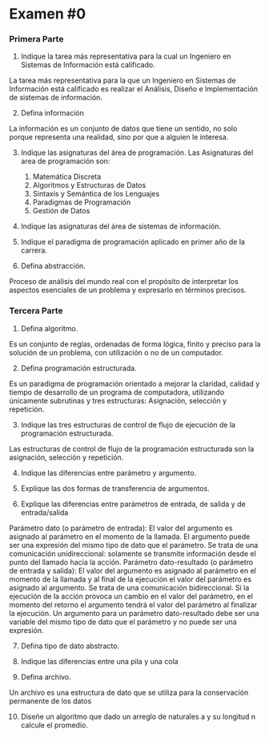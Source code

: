 <h1>Examen #0 </h1>

<h3>Primera Parte</h3>

1. Indique la tarea más representativa para la cual un Ingeniero en Sistemas de Información está calificado.

La tarea más representativa para la que un Ingeniero en Sistemas de Información está calificado es realizar el Análisis, Diseño e Implementación de sistemas de información. 

2. Defina información

La información es un conjunto de datos que tiene un sentido, no solo porque representa  una realidad, sino por que a alguien le interesa. 

3. Indique las asignaturas del área de programación.
 Las Asignaturas del area de programación son:
    1. Matemática Discreta
    2. Algoritmos y Estructuras de Datos
    3. Sintaxis y Semántica de los Lenguajes 
    4. Paradigmas de Programación 
    5. Gestión de Datos

4. Indique las asignaturas del área de sistemas de información.

5. Indique el paradigma de programación aplicado en primer año de la carrera.

6. Defina abstracción.

 Proceso de análisis del mundo real con el propósito de interpretar los aspectos esenciales de un problema y expresarlo en términos precisos.

 <h3>Tercera Parte</h3>

 1. Defina algoritmo.

Es un conjunto de reglas, ordenadas de forma lógica, finito y preciso para la
solución de un problema, con utilización o no de un computador. 

2. Defina programación estructurada.

Es un paradigma de programación orientado a mejorar la claridad, calidad y tiempo de desarrollo de un programa de computadora, utilizando únicamente subrutinas y tres estructuras: Asignación, selección y repetición.

3. Indique las tres estructuras de control de flujo de ejecución de la programación estructurada.

Las estructuras de control de flujo de la programación estructurada son la asignación, selección y repetición.

4.  Indique las diferencias entre parámetro y argumento.

5. Explique las dos formas de transferencia de argumentos.

6. Explique las diferencias entre parámetros de entrada, de salida y de entrada/salida

Parámetro dato (o parámetro de entrada):
El valor del argumento es asignado al parámetro en el momento de la llamada. El argumento
puede ser una expresión del mismo tipo de dato que el parámetro. Se trata de una comunicación unidireccional: solamente se transmite información desde el punto del llamado hacia la acción.
Parámetro dato-resultado (o parámetro de entrada y salida):
El valor del argumento es asignado al parámetro en el momento de la llamada y al final de la ejecución el valor del parámetro es asignado al argumento. Se trata de una comunicación
bidireccional. Si la ejecución de la acción provoca un cambio en el valor del parámetro, en el momento del retorno el argumento tendrá el valor del parámetro al finalizar la ejecución.
Un argumento para un parámetro dato-resultado debe ser una variable del mismo tipo de dato
que el parámetro y no puede ser una expresión.

7. Defina tipo de dato abstracto.

8. Indique las diferencias entre una pila y una cola

9. Defina archivo.

Un archivo es una estructura de dato que se utiliza para la conservación permanente de los datos

10. Diseñe un algoritmo que dado un arreglo de naturales a y su longitud n calcule el promedio.